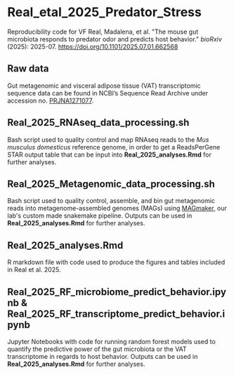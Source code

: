 # Real_etal_2025_Predator_Stress
Reproducibility code for VF Real, Madalena, et al. "The mouse gut microbiota responds to predator odor and predicts host behavior." _bioRxiv_ (2025): 2025-07. https://doi.org/10.1101/2025.07.01.662568 

## Raw data
Gut metagenomic and visceral adipose tissue (VAT) transcriptomic sequence data can be found in NCBI’s Sequence Read Archive under accession no. [PRJNA1271077](https://www.ncbi.nlm.nih.gov/bioproject/PRJNA1271077).

## Real_2025_RNAseq_data_processing.sh
Bash script used to quality control and map RNAseq reads to the _Mus musculus domesticus_ reference genome, in order to get a ReadsPerGene STAR output table that can be input into **Real_2025_analyses.Rmd** for further analyses.

## Real_2025_Metagenomic_data_processing.sh
Bash script used to quality control, assemble, and bin gut metagenomic reads into metagenome-assembled genomes (MAGs) using [MAGmaker](https://github.com/CUMoellerLab/sn-mg-pipeline), our lab's custom made snakemake pipeline. Outputs can be used in **Real_2025_analyses.Rmd** for further analyses.

## Real_2025_analyses.Rmd
R markdown file with code used to produce the figures and tables included in Real et al. 2025.

## Real_2025_RF_microbiome_predict_behavior.ipynb & Real_2025_RF_transcriptome_predict_behavior.ipynb
Jupyter Notebooks with code for running random forest models used to quantify the predictive power of the gut microbiota or the VAT transcriptome in regards to host behavior. Outputs can be used in **Real_2025_analyses.Rmd** for further analyses.
